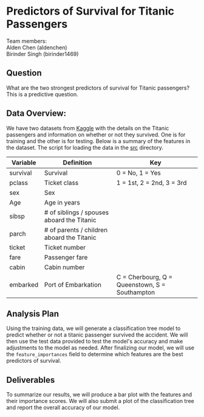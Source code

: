 # Predictors of Survival for Titanic Passengers

Team members:  
Alden Chen (aldenchen)  
Birinder Singh (birinder1469)    

##  Question
What are the two strongest predictors of survival for Titanic passengers? This is a predictive question. 

## Data Overview:
We have two datasets from [Kaggle](https://www.kaggle.com/c/titanic) with the details on the Titanic passengers and information on whether or not they survived. One is for training and the other is for testing. Below is a summary of the features in the dataset. The script for loading the data in the [src](https://github.com/UBC-MDS/DSCI-522_Titanic-Survival-Prediction/blob/master/src/load-training-data.ipynb) directory. 

| Variable	|Definition	| Key|
|----|----|----|
|survival|	Survival|	0 = No, 1 = Yes|
|pclass	|Ticket class	|1 = 1st, 2 = 2nd, 3 = 3rd|
|sex	|Sex	| |
|Age|	Age in years	| |
|sibsp	|# of siblings / spouses aboard the Titanic	| |
|parch	|# of parents / children aboard the Titanic	| |
|ticket	|Ticket number	| |
|fare	|Passenger fare	| |
|cabin	|Cabin number	| |
|embarked	|Port of Embarkation|	C = Cherbourg, Q = Queenstown, S = Southampton|


## Analysis Plan  
Using the training data, we will generate a classification tree model to predict whether or not a titanic passenger survived the accident. We will then use the test data provided to test the model's accuracy and make adjustments to the model as needed. After finalizing our model, we will use the `feature_importances` field to determine which features are the best predictors of survival.

## Deliverables  

To summarize our results, we will produce a bar plot with the features and their importance scores. We will also submit a plot of the classification tree and report the overall accuracy of our model. 

